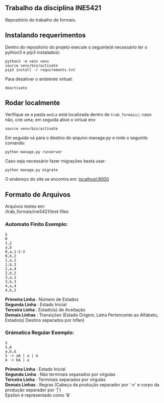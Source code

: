 ## Trabalho da disciplina INE5421

Repositório do trabalho de formais.

## Instalando requerimentos
Dentro do repositório do projeto execute o seguinte(é necessário ter o python3 e pip3 instalados):
```
python3 -m venv venv
source venv/bin/activate
pip3 install -r requirements.txt
```

Para desativar o ambiente virtual:
```
deactivate
```

## Rodar localmente
Verifique se a pasta ```media``` está localizada dentro de ```trab_formais/```; caso não, crie uma; em seguida ative o 
virtual env
```
source venv/bin/activate
```
Em seguida vá para o destino do arquivo manage.py e rode o seguinte comando:
```
python manage.py runserver
```
Caso seja necessário fazer migrações basta usar:
```
python manage.py migrate
```
O endereço do site se encontra em: [localhost:8000](http://localhost:8000/)

## Formato de Arquivos
Arquivos testes em: \
/trab_formais/ine5421/test-files
### Automato Finito Exemplo:
```
5
0
1,2
a,b
0,a,1-2-3
0,b,2
1,a,1
1,b,3
2,a,4
2,b,2
3,a,1
3,b,3
4,a,4
4,b,2
```
**Primeira Linha** : Número de Estados \
**Segunda Linha** : Estado Inicial \
**Terceira Linha** : Estado(s) de Aceitação \
**Demais Linhas** : Transições (Estado Origem, Letra Pertencente ao Alfabeto, Estado(s) Destino separados por hífen)

### Grámatica Regular Exemplo:
```
S
S,A
a,b,&
S -> aA | a | &
A -> bA | a
```
**Primeira Linha** : Estado Inicial \
**Segunda Linha** : Não terminais separados por vírgulas \
**Terceira Linha** : Terminais separados por vírgulas \
**Demais Linhas** : Regras (Cabeça da produção separador por '->' e corpo da produção separador por '|') \
Epsilon é representado como '&'
